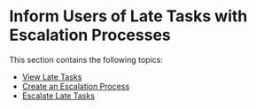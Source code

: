 # Inform Users of Late Tasks with Escalation Processes

This section contains the following topics:

  - [View Late Tasks](View_Late_Tasks.htm)
  - [Create an Escalation Process](Create_an_Escalation_Process.htm)
  - [Escalate Late Tasks](Escalate_Late_Tasks.htm)

